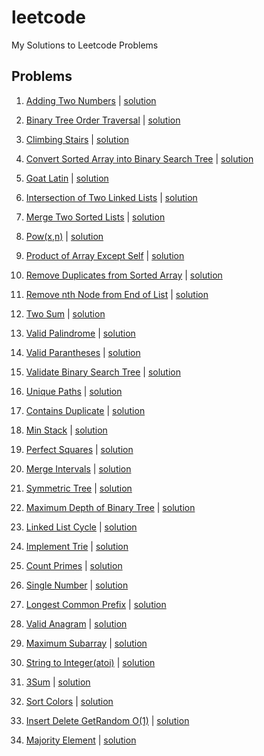 # leetcode
My Solutions to Leetcode Problems

## Problems
1. [Adding Two Numbers](https://leetcode.com/problems/add-two-numbers) | [solution](solutions/Add%20Two%20Numbers.cpp)

2. [Binary Tree Order Traversal](https://leetcode.com/problems/binary-tree-inorder-traversal) | [solution](solutions/Binary-Tree-Inorder-Traversal.cpp)

3. [Climbing Stairs](https://leetcode.com/problems/climbing-stairs) | [solution](solutions/Climbing%20Stairs.cpp)

4. [Convert Sorted Array into Binary Search Tree](https://leetcode.com/problems/convert-sorted-array-to-binary-search-tree) | [solution](solutions/Convert%20Sorted%20Array%20to%20Binary%20Search%20Tree.cpp)

5. [Goat Latin](https://leetcode.com/problems/goat-latin/) | [solution](solutions/Goat%20Latin.py)

6. [Intersection of Two Linked Lists](https://leetcode.com/problems/intersection-of-two-linked-lists) | [solution](solutions/Intersection%20of%20Two%20Linked%20Lists.cpp)

7. [Merge Two Sorted Lists](https://leetcode.com/problems/merge-two-sorted-lists) | [solution](solutions/Merge%20Two%20Sorted%20Lists.cpp)

8. [Pow(x,n)](https://leetcode.com/problems/powx-n) | [solution](solutions/Pow(x%2C%20n).cpp)

9. [Product of Array Except Self](https://leetcode.com/problems/product-of-array-except-self) | [solution](solutions/Product%20of%20Array%20Except%20Self.cpp)

10. [Remove Duplicates from Sorted Array](https://leetcode.com/problems/remove-duplicates-from-sorted-array) | [solution](solutions/Remove%20Duplicates%20from%20Sorted%20Array.cpp)

11. [Remove nth Node from End of List](https://leetcode.com/problems/remove-nth-node-from-end-of-list) | [solution](solutions/Remove%20Nth%20Node%20From%20End%20of%20List.cpp)

12. [Two Sum](https://leetcode.com/problems/two-sum) | [solution](solutions/Two-Sum.cpp)

13. [Valid Palindrome](https://leetcode.com/problems/valid-palindrome) | [solution](solutions/Valid%20Palindrome.cpp)

14. [Valid Parantheses](https://leetcode.com/problems/valid-parentheses) | [solution](solutions/Valid%20Parentheses.cpp)

15. [Validate Binary Search Tree](https://leetcode.com/problems/validate-binary-search-tree) | [solution](solutions/Validate-Binary-Search-Tree.cpp)

16. [Unique Paths](https://leetcode.com/problems/unique-paths/) | [solution](solutions/Unique%20Paths.cpp)

17. [Contains Duplicate](https://leetcode.com/problems/contains-duplicate/) | [solution](solutions/Contains%20Duplicate.cpp)

18. [Min Stack](https://leetcode.com/problems/min-stack/) | [solution](solutions/Min%20Stack.cpp)

19. [Perfect Squares](https://leetcode.com/problems/perfect-squares/) | [solution](solutions/Perfect%20Squares.cpp)

20. [Merge Intervals](https://leetcode.com/problems/merge-intervals/) | [solution](solutions/Merge%20Intervals.cpp)

21. [Symmetric Tree](https://leetcode.com/problems/symmetric-tree/) | [solution](solutions/Symmetric%20Tree.cpp)

22. [Maximum Depth of Binary Tree](https://leetcode.com/problems/maximum-depth-of-binary-tree/) | [solution](solutions/Maximum%20Depth%20of%20Binary%20Tree.cpp)

23. [Linked List Cycle](https://leetcode.com/problems/linked-list-cycle/) | [solution](solutions/Linked%20List%20Cycle.cpp)

24. [Implement Trie](https://leetcode.com/problems/implement-trie-prefix-tree/) | [solution](solutions/Implement%20Trie.py)

25. [Count Primes](https://leetcode.com/problems/count-primes/) | [solution](solutions/Count%20Primes.cpp)

26. [Single Number](https://leetcode.com/problems/single-number/) | [solution](solutions/Single%20Number.cpp)

27. [Longest Common Prefix](https://leetcode.com/problems/longest-common-prefix/) | [solution](solutions/Longest%20Common%20Prefix.cpp)

28. [Valid Anagram](https://leetcode.com/problems/valid-anagram/) | [solution](solutions/Valid%20Anagram.cpp)

29. [Maximum Subarray](https://leetcode.com/problems/maximum-subarray/) | [solution](solutions/Maximum%20Subarray.cpp)

30. [String to Integer(atoi)](https://leetcode.com/problems/string-to-integer-atoi/) | [solution](solutions/String%20to%20Integer(atoi).cpp)

31. [3Sum](https://leetcode.com/problems/3sum/) | [solution](solutions/3Sum.cpp)

32. [Sort Colors](https://leetcode.com/problems/sort-colors/) | [solution](solutions/Sort%20Colors.cpp)

33. [Insert Delete GetRandom O(1)](https://leetcode.com/problems/insert-delete-getrandom-o1/) | [solution](solutions/Insert%20Delete%20GetRandom%20O(1).cpp)

34. [Majority Element](https://leetcode.com/problems/majority-element/) | [solution](solutions/Majority%20Element.cpp)
